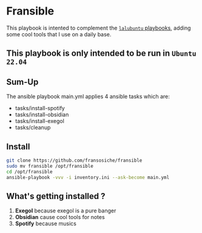 # Fransible

This playbook is intented to complement the [`lalubuntu` playbooks](https://github.com/laluka/lalubuntu), adding some cool tools that I use on a daily base.

## This playbook is only intended to be run in `Ubuntu 22.04`

## Sum-Up

The ansible playbook main.yml applies 4 ansible tasks which are:

- tasks/install-spotify
- tasks/install-obsidian
- tasks/install-exegol
- tasks/cleanup

##  Install

```bash
git clone https://github.com/fransosiche/fransible
sudo mv fransible /opt/fransible
cd /opt/fransible
ansible-playbook -vvv -i inventory.ini --ask-become main.yml
```

## What's getting installed ?

1. **Exegol** because exegol is a pure banger
2. **Obsidian** cause cool tools for notes
3. **Spotify** because musics